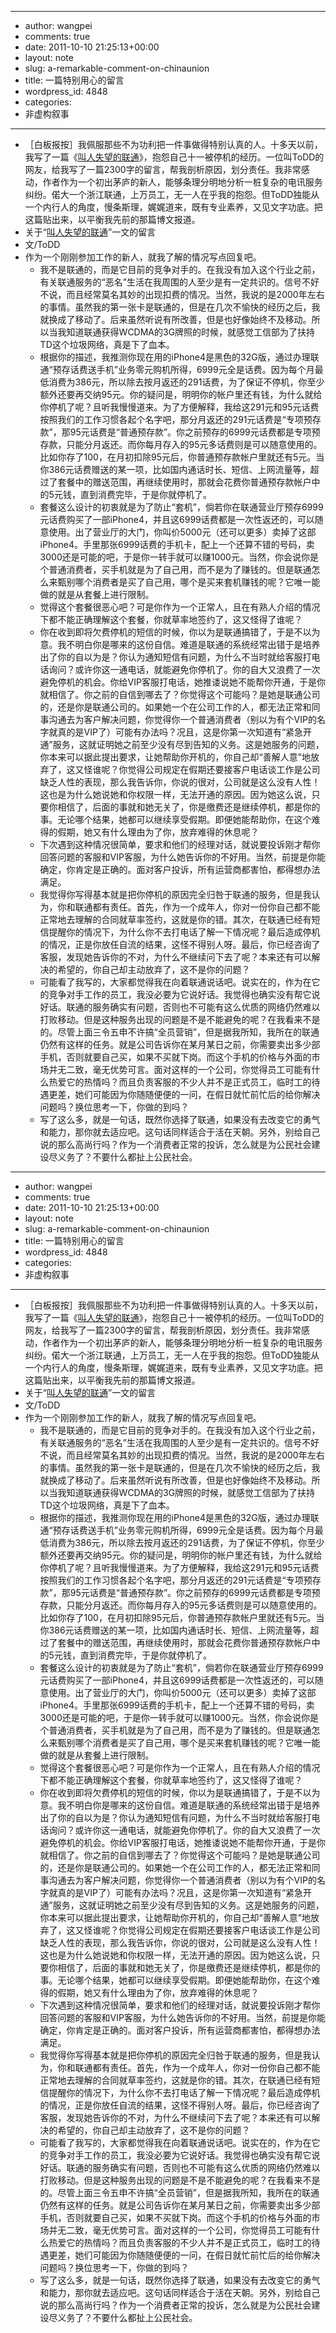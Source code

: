 - --
- author: wangpei
- comments: true
- date: 2011-10-10 21:25:13+00:00
- layout: note
- slug: a-remarkable-comment-on-chinaunion
- title: 一篇特别用心的留言
- wordpress_id: 4848
- categories:
- 非虚构叙事
- --
- ［白板报按］我佩服那些不为功利把一件事做得特别认真的人。十多天以前，我写了一篇《[叫人失望的联通](http://www.baibanbao.net/mylife/how-chinaunioncom-disappointed-a-vip/)》，抱怨自己十一被停机的经历。一位叫ToDD的网友，给我写了一篇2300字的留言，帮我剖析原因，划分责任。我非常感动，作者作为一个初出茅庐的新人，能够条理分明地分析一桩复杂的电讯服务纠纷。偌大一个浙江联通，上万员工，无一人在乎我的抱怨。但ToDD独能从一个内行人的角度，慢条斯理，娓娓道来，既有专业素养，又见文字功底。把这篇贴出来，以平衡我先前的那篇博文报道。 
- 关于“[叫人失望的联通](http://www.baibanbao.net/mylife/how-chinaunioncom-disappointed-a-vip/)”一文的留言
- 文/ToDD
- 作为一个刚刚参加工作的新人，就我了解的情况写点回复吧。
    - 我不是联通的，而是它目前的竞争对手的。在我没有加入这个行业之前，有关联通服务的“恶名”生活在我周围的人至少是有一定共识的。信号不好不说，而且经常莫名其妙的出现扣费的情况。当然，我说的是2000年左右的事情。虽然我的第一张卡是联通的，但是在几次不愉快的经历之后，我就换成了移动了。后来虽然听说有所改善，但是也好像始终不及移动。所以当我知道联通获得WCDMA的3G牌照的时候，就感觉工信部为了扶持TD这个垃圾网络，真是下了血本。  
    - 根据你的描述，我推测你现在用的iPhone4是黑色的32G版，通过办理联通“预存话费送手机”业务零元购机所得，6999元全是话费。因为每个月最低消费为386元，所以除去按月返还的291话费，为了保证不停机，你至少额外还要再交纳95元。你的疑问是，明明你的帐户里还有钱，为什么就给你停机了呢？且听我慢慢道来。为了方便解释，我给这291元和95元话费按照我们的工作习惯各起个名字吧，那分月返还的291元话费是“专项预存款”，那95元话费是“普通预存款”。你之前预存的6999元话费都是专项预存款，只能分月返还。而你每月存入的95元多话费则是可以随意使用的。比如你存了100，在月初扣除95元后，你普通预存款帐户里就还有5元。当你386元话费赠送的某一项，比如国内通话时长、短信、上网流量等，超过了套餐中的赠送范围，再继续使用时，那就会花费你普通预存款帐户中的5元钱，直到消费完毕，于是你就停机了。  
    - 套餐这么设计的初衷就是为了防止“套机”，倘若你在联通营业厅预存6999元话费购买了一部iPhone4，并且这6999话费都是一次性返还的，可以随意使用。出了营业厅的大门，你叫价5000元（还可以更多）卖掉了这部iPhone4。手里那张6999话费的手机卡，配上一个还算不错的号码，卖3000还是可能的吧，于是你一转手就可以赚1000元。当然，你会说你是个普通消费者，买手机就是为了自己用，而不是为了赚钱的。但是联通怎么来甄别哪个消费者是买了自己用，哪个是买来套机赚钱的呢？它唯一能做的就是从套餐上进行限制。  
    - 觉得这个套餐很恶心吧？可是你作为一个正常人，且在有熟人介绍的情况下都不能正确理解这个套餐，你就草率地签约了，这又怪得了谁呢？  
    - 你在收到即将欠费停机的短信的时候，你以为是联通搞错了，于是不以为意。我不明白你是哪来的这份自信。难道是联通的系统经常出错于是培养出了你的自以为是？你认为通知短信有问题，为什么不当时就给客服打电话询问？或许你这一通电话，就能避免你停机了。你的自大又浪费了一次避免停机的机会。你给VIP客服打电话，她推诿说她不能帮你开通，于是你就相信了。你之前的自信到哪去了？你觉得这个可能吗？是她是联通公司的，还是你是联通公司的。如果她一个在公司工作的人，都无法正常和同事沟通去为客户解决问题，你觉得你一个普通消费者（别以为有个VIP的名字就真的是VIP了）可能有办法吗？况且，这是你第一次知道有“紧急开通”服务，这就证明她之前至少没有尽到告知的义务。这是她服务的问题，你本来可以据此提出要求，让她帮助你开机的，你自己却“善解人意”地放弃了，这又怪谁呢？你觉得公司规定在假期还要接客户电话谈工作是公司缺乏人性的表现，那么我告诉你，你说的很对，公司就是这么没有人性！这也是为什么她说她和你权限一样，无法开通的原因。因为她这么说，只要你相信了，后面的事就和她无关了，你是缴费还是继续停机，都是你的事。无论哪个结果，她都可以继续享受假期。即便她能帮助你，在这个难得的假期，她又有什么理由为了你，放弃难得的休息呢？  
    - 下次遇到这种情况很简单，要求和他们的经理对话，就说要投诉刚才帮你回答问题的客服和VIP客服，为什么她告诉你的不好用。当然，前提是你能确定，你肯定是正确的。面对客户投诉，所有运营商都害怕，都得想办法满足。  
    - 我觉得你写得基本就是把你停机的原因完全归咎于联通的服务，但是我认为，你和联通都有责任。首先，作为一个成年人，你对一份你自己都不能正常地去理解的合同就草率签约，这就是你的错。其次，在联通已经有短信提醒你的情况下，为什么你不去打电话了解一下情况呢？最后造成停机的情况，正是你放任自流的结果，这怪不得别人呀。最后，你已经咨询了客服，发现她告诉你的不对，为什么不继续问下去了呢？本来还有可以解决的希望的，你自己却主动放弃了，这不是你的问题？
    - 可能看了我写的，大家都觉得我在向着联通说话吧。说实在的，作为在它的竞争对手工作的员工，我没必要为它说好话。我觉得也确实没有帮它说好话。联通的服务确实有问题，否则也不可能有这么优质的网络仍然难以打败移动。但是这种服务出现的问题是不是不能避免的呢？在我看来不是的。尽管上面三令五申不许搞“全员营销”，但是据我所知，我所在的联通仍然有这样的任务。就是公司告诉你在某月某日之前，你需要卖出多少部手机，否则就要自己买，如果不买就下岗。而这个手机的价格与外面的市场并无二致，毫无优势可言。面对这样的一个公司，你觉得员工可能有什么热爱它的热情吗？而且负责客服的不少人并不是正式员工，临时工的待遇更差，她们可能因为你随随便便的一问，在假日就忙前忙后的给你解决问题吗？换位思考一下，你做的到吗？  
    - 写了这么多，就是一句话，既然你选择了联通，如果没有去改变它的勇气和能力，那你就去适应吧。这句话同样适合于活在天朝。另外，别给自己说的那么高尚行吗？作为一个消费者正常的投诉，怎么就是为公民社会建设尽义务了？不要什么都扯上公民社会。
- --
- author: wangpei
- comments: true
- date: 2011-10-10 21:25:13+00:00
- layout: note
- slug: a-remarkable-comment-on-chinaunion
- title: 一篇特别用心的留言
- wordpress_id: 4848
- categories:
- 非虚构叙事
- --
- ［白板报按］我佩服那些不为功利把一件事做得特别认真的人。十多天以前，我写了一篇《[叫人失望的联通](http://www.baibanbao.net/mylife/how-chinaunioncom-disappointed-a-vip/)》，抱怨自己十一被停机的经历。一位叫ToDD的网友，给我写了一篇2300字的留言，帮我剖析原因，划分责任。我非常感动，作者作为一个初出茅庐的新人，能够条理分明地分析一桩复杂的电讯服务纠纷。偌大一个浙江联通，上万员工，无一人在乎我的抱怨。但ToDD独能从一个内行人的角度，慢条斯理，娓娓道来，既有专业素养，又见文字功底。把这篇贴出来，以平衡我先前的那篇博文报道。 
- 关于“[叫人失望的联通](http://www.baibanbao.net/mylife/how-chinaunioncom-disappointed-a-vip/)”一文的留言
- 文/ToDD
- 作为一个刚刚参加工作的新人，就我了解的情况写点回复吧。
    - 我不是联通的，而是它目前的竞争对手的。在我没有加入这个行业之前，有关联通服务的“恶名”生活在我周围的人至少是有一定共识的。信号不好不说，而且经常莫名其妙的出现扣费的情况。当然，我说的是2000年左右的事情。虽然我的第一张卡是联通的，但是在几次不愉快的经历之后，我就换成了移动了。后来虽然听说有所改善，但是也好像始终不及移动。所以当我知道联通获得WCDMA的3G牌照的时候，就感觉工信部为了扶持TD这个垃圾网络，真是下了血本。  
    - 根据你的描述，我推测你现在用的iPhone4是黑色的32G版，通过办理联通“预存话费送手机”业务零元购机所得，6999元全是话费。因为每个月最低消费为386元，所以除去按月返还的291话费，为了保证不停机，你至少额外还要再交纳95元。你的疑问是，明明你的帐户里还有钱，为什么就给你停机了呢？且听我慢慢道来。为了方便解释，我给这291元和95元话费按照我们的工作习惯各起个名字吧，那分月返还的291元话费是“专项预存款”，那95元话费是“普通预存款”。你之前预存的6999元话费都是专项预存款，只能分月返还。而你每月存入的95元多话费则是可以随意使用的。比如你存了100，在月初扣除95元后，你普通预存款帐户里就还有5元。当你386元话费赠送的某一项，比如国内通话时长、短信、上网流量等，超过了套餐中的赠送范围，再继续使用时，那就会花费你普通预存款帐户中的5元钱，直到消费完毕，于是你就停机了。  
    - 套餐这么设计的初衷就是为了防止“套机”，倘若你在联通营业厅预存6999元话费购买了一部iPhone4，并且这6999话费都是一次性返还的，可以随意使用。出了营业厅的大门，你叫价5000元（还可以更多）卖掉了这部iPhone4。手里那张6999话费的手机卡，配上一个还算不错的号码，卖3000还是可能的吧，于是你一转手就可以赚1000元。当然，你会说你是个普通消费者，买手机就是为了自己用，而不是为了赚钱的。但是联通怎么来甄别哪个消费者是买了自己用，哪个是买来套机赚钱的呢？它唯一能做的就是从套餐上进行限制。  
    - 觉得这个套餐很恶心吧？可是你作为一个正常人，且在有熟人介绍的情况下都不能正确理解这个套餐，你就草率地签约了，这又怪得了谁呢？  
    - 你在收到即将欠费停机的短信的时候，你以为是联通搞错了，于是不以为意。我不明白你是哪来的这份自信。难道是联通的系统经常出错于是培养出了你的自以为是？你认为通知短信有问题，为什么不当时就给客服打电话询问？或许你这一通电话，就能避免你停机了。你的自大又浪费了一次避免停机的机会。你给VIP客服打电话，她推诿说她不能帮你开通，于是你就相信了。你之前的自信到哪去了？你觉得这个可能吗？是她是联通公司的，还是你是联通公司的。如果她一个在公司工作的人，都无法正常和同事沟通去为客户解决问题，你觉得你一个普通消费者（别以为有个VIP的名字就真的是VIP了）可能有办法吗？况且，这是你第一次知道有“紧急开通”服务，这就证明她之前至少没有尽到告知的义务。这是她服务的问题，你本来可以据此提出要求，让她帮助你开机的，你自己却“善解人意”地放弃了，这又怪谁呢？你觉得公司规定在假期还要接客户电话谈工作是公司缺乏人性的表现，那么我告诉你，你说的很对，公司就是这么没有人性！这也是为什么她说她和你权限一样，无法开通的原因。因为她这么说，只要你相信了，后面的事就和她无关了，你是缴费还是继续停机，都是你的事。无论哪个结果，她都可以继续享受假期。即便她能帮助你，在这个难得的假期，她又有什么理由为了你，放弃难得的休息呢？  
    - 下次遇到这种情况很简单，要求和他们的经理对话，就说要投诉刚才帮你回答问题的客服和VIP客服，为什么她告诉你的不好用。当然，前提是你能确定，你肯定是正确的。面对客户投诉，所有运营商都害怕，都得想办法满足。  
    - 我觉得你写得基本就是把你停机的原因完全归咎于联通的服务，但是我认为，你和联通都有责任。首先，作为一个成年人，你对一份你自己都不能正常地去理解的合同就草率签约，这就是你的错。其次，在联通已经有短信提醒你的情况下，为什么你不去打电话了解一下情况呢？最后造成停机的情况，正是你放任自流的结果，这怪不得别人呀。最后，你已经咨询了客服，发现她告诉你的不对，为什么不继续问下去了呢？本来还有可以解决的希望的，你自己却主动放弃了，这不是你的问题？
    - 可能看了我写的，大家都觉得我在向着联通说话吧。说实在的，作为在它的竞争对手工作的员工，我没必要为它说好话。我觉得也确实没有帮它说好话。联通的服务确实有问题，否则也不可能有这么优质的网络仍然难以打败移动。但是这种服务出现的问题是不是不能避免的呢？在我看来不是的。尽管上面三令五申不许搞“全员营销”，但是据我所知，我所在的联通仍然有这样的任务。就是公司告诉你在某月某日之前，你需要卖出多少部手机，否则就要自己买，如果不买就下岗。而这个手机的价格与外面的市场并无二致，毫无优势可言。面对这样的一个公司，你觉得员工可能有什么热爱它的热情吗？而且负责客服的不少人并不是正式员工，临时工的待遇更差，她们可能因为你随随便便的一问，在假日就忙前忙后的给你解决问题吗？换位思考一下，你做的到吗？  
    - 写了这么多，就是一句话，既然你选择了联通，如果没有去改变它的勇气和能力，那你就去适应吧。这句话同样适合于活在天朝。另外，别给自己说的那么高尚行吗？作为一个消费者正常的投诉，怎么就是为公民社会建设尽义务了？不要什么都扯上公民社会。
